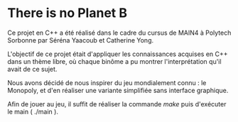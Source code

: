 # There is no Planet B

Ce projet en C++ a été réalisé dans le cadre du cursus de MAIN4 à Polytech Sorbonne par Séréna Yaacoub et Catherine Yong. 

L'objectif de ce projet était d'appliquer les connaissances acquises en C++ dans un thème libre, où chaque binôme a pu montrer l'interprétation qu'il avait de ce sujet.

Nous avons décidé de nous inspirer du jeu mondialement connu : le Monopoly, et d'en réaliser une variante simplifiée sans interface graphique.

Afin de jouer au jeu, il suffit de réaliser la commande *make* puis d'exécuter le main ( ./main ). 
